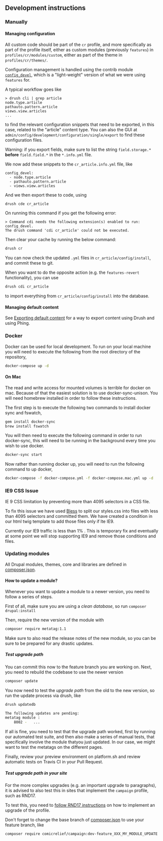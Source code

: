## Development instructions

### Manually

#### Managing configuration

All custom code should be part of the `cr` profile, and more specifically as part of the profile itself, either as custom modules (previously `features`) in `profiles/cr/modules/custom`, either as part of the theme in `profiles/cr/themes/`.

Configuration management is handled using the contrib module [`config_devel`](http://drupal.org/project/config_devel), which is a "light-weight" version of what we were using `features` for.

A typical workflow goes like

	> drush cli | grep article
	node.type.article
	pathauto.pattern.article
	views.view.articles
	...

to find the relevant configuration snippets that need to be exported, in this case, related to the "article" content type. You can also the GUI at `admin/config/development/configuration/single/export` to find these configuration files.

Warning: if you export fields, make sure to list the string `field.storage.*` **before** `field.field.*` in the `*.info.yml` file.

We now add these snippets to the `cr_article.info.yml` file, like

	config_devel:
  	  - node.type.article
  	  - pathauto.pattern.article
  	  - views.view.articles

And we then export these to code, using
```bash
drush cde cr_article
```

On running this command if you get the following error:

	> Command cdi needs the following extension(s) enabled to run: config_devel.
	The drush command 'cdi cr_article' could not be executed.

Then clear your cache by running the below command:
```bash
drush cr
```

You can now check the updated `.yml` files in `cr_article/config/install`, and commit these to git.

When you want to do the opposite action (e.g. the `features-revert` functionality), you can use
```bash
drush cdi cr_article
```

to import everything from `cr_article/config/install` into the database.

#### Managing default content

See [Exporting default content](default-content.md) for a way to export content using Drush and using Phing.

### Docker

Docker can be used for local development. To run on your local machine you will need to execute the following from the root directory of the repository,

```bash
docker-compose up -d
```

#### On Mac

The read and write access for mounted volumes is terrible for docker on mac. Because of that the easiest solution is to use docker-sync-unison. You will need homebrew installed in order to follow these instructions.

The first step is to execute the following two commands to install docker sync and fswatch,

```bash
gem install docker-sync
brew install fswatch
```

You will then need to execute the following command in order to run docker-sync, this will need to be running in the background every time you wish to use docker.

```bash
docker-sync start
```
Now rather than running docker up, you will need to run the following command to up docker,

```bash
docker-compose -f docker-compose.yml -f docker-compose.mac.yml up -d
```

### IE9 CSS Issue

IE 9 CSS limitation by preventing more than 4095 selectors in a CSS file.

To fix this issue we have used [Bless](http://blesscss.com/) to split our styles.css into files with less than 4095 selectors and committed them. We have created a condition in our html twig template to add those files only if lte IE9.

Currently our IE9 traffic is less than 1% . This is temporary fix and eventually at some point we will stop supporting IE9 and remove those conditions and files.

### Updating modules

All Drupal modules, themes, core and libraries are defined in [composer.json](composer.json).

#### How to update a module?

Whenever you want to update a module to a newer version, you need to follow a series of steps.

First of all, make sure you are using a *clean database*, so run `composer drupal:install`

Then, require the new version of the module with
```bash
composer require metatag:1.1
```

Make sure to also read the release notes of the new module, so you can be sure to be prepared for any drastic updates.

##### Test upgrade path

You can commit this now to the feature branch you are working on. Next, you need to rebuild the codebase to use the newer version
```bash
composer update
```

You now need to test the *upgrade path* from the old to the new version, so run the update process via drush, like
```bash
drush updatedb

The following updates are pending:
metatag module :
    8002 -   ...
```

If all is fine, you need to test that the upgrade path worked, first by running our automated test suite, and then also make a series of manual tests, that specifically involve the module thatyou just updated. In our case, we might want to test the metatags on the different pages.

Finally, review your preview environment on platform.sh and review automatic tests on Travis CI in your Pull Request.

##### Test upgrade path in your site

For the more complex upgrades (e.g. an important upgrade to paragraphs), it is advised to also test this in sites that implement the `campaign` profile, such as RND17.

To test this, you need to [follow RND17 instructions](https://github.com/comicrelief/rnd17#updating-the-base-profile) on how to implement an upgrade of the profile.

Don't forget to change the base branch of [composer.json](https://github.com/comicrelief/rnd17/blob/develop/composer.json) to use your feature branch, like
```bash
composer require comicrelief/campaign:dev-feature_XXX_MY_MODULE_UPDATE

```
